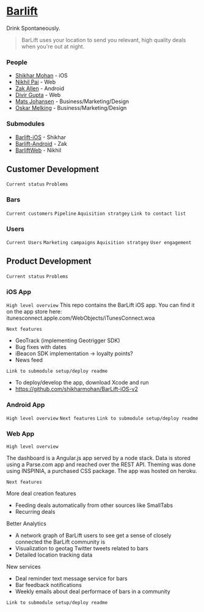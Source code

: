 [Barlift]
======

Drink Spontaneously.

>BarLift uses your location to send you relevant, high quality deals when you're out at night.

### People

* [Shikhar Mohan] - iOS 
* [Nikhil Pai] - Web
* [Zak Allen] - Android
* [Divir Gupta] - Web
* [Mats Johansen] - Business/Marketing/Design
* [Oskar Melking] - Business/Marketing/Design

### Submodules

* [Barlift-iOS] - Shikhar
* [Barlift-Android] - Zak
* [BarliftWeb] - Nikhil

[Shikhar Mohan]: https://github.com/shikharmohan/
[Nikhil Pai]: https://github.com/nikhilpi/
[Zak Allen]: https://github.com/TheZallen/
[Divir Gupta]: https://github.com/divir94/
[Mats Johansen]: https://github.com/matsglj/
[Oskar Melking]: https://github.com/oskarmelking
[Barlift-iOS]: https://github.com/shikharmohan/BarLift-iOS-v2/
[Barlift-Android]: https://github.com/TheZallen/Barlift-Android/
[BarliftWeb]: https://github.com/nikhilpi/BarliftWeb/

[Barlift]: http://www.barliftapp.com

## Customer Development
`Current status`
`Problems`

### Bars
`Current customers`
`Pipeline`
`Aquisition stratgey`
`Link to contact list`

### Users
`Current Users`
`Marketing campaigns`
`Aquisition stratgey`
`User engagement`

## Product Development
`Current status`
`Problems`

### iOS App
`High level overview`
This repo contains the BarLift iOS app. You can find it on the app store here: 
itunesconnect.apple.com/WebObjects/iTunesConnect.woa

`Next features`
 - GeoTrack (implementing Geotrigger SDK) 
 - Bug fixes with dates
 - iBeacon SDK implementation -> loyalty points?
 - News feed

`Link to submodule setup/deploy readme`
- To deploy/develop the app, download Xcode and run
- https://github.com/shikharmohan/BarLift-iOS-v2

### Android App
`High level overview`
`Next features`
`Link to submodule setup/deploy readme`

### Web App
`High level overview`

The dashboard is a Angular.js app served by a node stack. Data is stored using a Parse.com app and reached over the REST API. Theming was done using INSPINIA, a purchased CSS package. The app was hosted on heroku.

`Next features`

More deal creation features
- Feeding deals automatically from other sources like SmallTabs
- Recurring deals

Better Analytics
 - A network graph of BarLift users to see get a sense of closely connected the BarLift community is
 - Visualization to geotag Twitter tweets related to bars
 - Detailed location tracking data

New services
 - Deal reminder text message service for bars
 - Bar feedback notifications
 - Weekly emails about deal performace of bars in a community
  
`Link to submodule setup/deploy readme`





